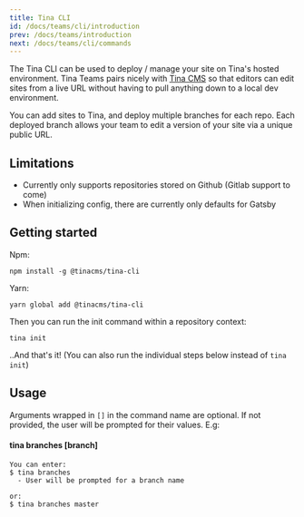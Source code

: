 ```yaml
---
title: Tina CLI
id: /docs/teams/cli/introduction
prev: /docs/teams/introduction
next: /docs/teams/cli/commands
---
```


The Tina CLI can be used to deploy / manage your site on Tina's hosted environment. Tina Teams pairs nicely with [Tina CMS](https://github.com/tinacms/tinacms) so that editors can edit sites from a live URL without having to pull anything down to a local dev environment.

You can add sites to Tina, and deploy multiple branches for each repo. Each deployed branch allows your team to edit a version of your site via a unique public URL.

## Limitations

- Currently only supports repositories stored on Github (Gitlab support to come)
- When initializing config, there are currently only defaults for Gatsby

## Getting started

Npm:

`npm install -g @tinacms/tina-cli`

Yarn:

`yarn global add @tinacms/tina-cli`

Then you can run the init command within a repository context:

`tina init`

..And that's it! (You can also run the individual steps below instead of `tina init`)

## Usage

Arguments wrapped in `[]` in the command name are optional. If not provided, the user will be prompted for their values.
E.g:

#### tina branches \[branch\]

    You can enter:
    $ tina branches
      - User will be prompted for a branch name

    or:
    $ tina branches master
